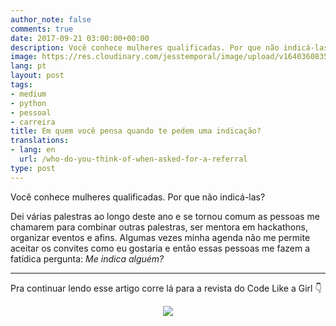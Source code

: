 ```yaml
---
author_note: false
comments: true
date: 2017-09-21 03:00:00+00:00
description: Você conhece mulheres qualificadas. Por que não indicá-las?
image: https://res.cloudinary.com/jesstemporal/image/upload/v1640360835/covers/click-2_f4fsdc.png
lang: pt
layout: post
tags:
- medium
- python
- pessoal
- carreira
title: Em quem você pensa quando te pedem uma indicação?
translations:
- lang: en
  url: /who-do-you-think-of-when-asked-for-a-referral
type: post
---
```


Você conhece mulheres qualificadas. Por que não indicá-las?

Dei várias palestras ao longo deste ano e se tornou comum as pessoas me chamarem para combinar outras palestras, ser mentora em hackathons, organizar eventos e afins. Algumas vezes minha agenda não me permite aceitar os convites como eu gostaria e então essas pessoas me fazem a fatídica pergunta: _Me indica alguém?_

---

Pra continuar lendo esse artigo corre lá para a revista do Code Like a Girl 👇

<center>
<a href="https://code.likeagirl.io/em-quem-voc%C3%AA-pensa-quando-te-pedem-uma-indica%C3%A7%C3%A3o-b15e047b7759">

<img src="https://res.cloudinary.com/jesstemporal/image/upload/v1640370979/clique-aqui-para-ler_zie2kp.png" />

</a>
</center>